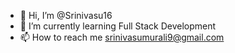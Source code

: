 - 👋 Hi, I’m @Srinivasu16
- 🌱 I’m currently learning Full Stack Development
- 📫 How to reach me srinivasumurali9@gmail.com

<!---
Srinivasu16/Srinivasu16 is a ✨ special ✨ repository because its `README.md` (this file) appears on your GitHub profile.
You can click the Preview link to take a look at your changes.
--->
